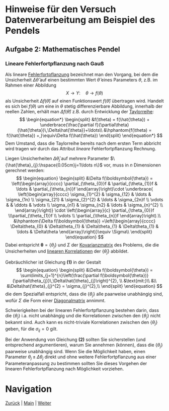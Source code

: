 # Hinweise für den Versuch Datenverarbeitung am Beispiel des Pendels

## Aufgabe 2: Mathematisches Pendel

### Lineare Fehlerfortpflanzung nach Gauß

Als lineare [Fehlerfortpflanzung](https://de.wikipedia.org/wiki/Fehlerfortpflanzung) bezeichnet man den Vorgang, bei dem die Unsicherheit $\Delta\hat{\theta}$ auf einen bestimmten Wert $\hat{\theta}$ eines Parameters $\theta$, z.B. im Rahmen einer Abbildung
$$
\begin{equation*}
X\to Y: \quad \theta\to f(\theta)
\end{equation*}
$$
als Unsicherheit $\Delta f(\hat{\theta})$ auf einen Funktionswert $f(\hat{\theta})$ übertragen wird. Handelt es sich bei $f(\theta)$ um eine in $\theta$ stetig differenzierbare Abbildung, innerhalb der reellen Zahlen, erhält man $\Delta f(\hat{\theta})$ z.B. durch Entwicklung der [Taylorreihe](https://de.wikipedia.org/wiki/Taylorreihe):
$$
\begin{equation*}
\begin{split}
&f(\theta) = f(\hat{\theta}) + \underbrace{\frac{\partial f}{\partial\theta}(\hat{\theta})\,\Delta\hat{\theta}}+\ldots\\
&\hphantom{f(\theta) = f(\hat{\theta}) +,}\equiv\Delta f(\hat{\theta})
\end{split}
\end{equation*}
$$
Dem Umstand, dass die Taylorreihe bereits nach dem ersten Term abbricht wird tragen wir durch das Attribut *lineare* Fehlerfortpflanzung Rechnung. 

Liegen Unsicherheiten $\Delta \hat{\theta}_{j}$ auf mehrere Parameter $\{\hat{\theta}_{j}:\hspace{0.05cm}j=1\ldots n\}$ vor, muss in $n$ Dimensionen gerechnet werden: 
$$
\begin{equation}
\begin{split}
&\Delta f(\boldsymbol{\theta}) = 
\left(\begin{array}{cccc} \partial_{\theta_{0}}f & \partial_{\theta_{1}}f & \ldots & \partial_{\theta_{n}}f
\end{array}\right)\cdot
\underbrace{
\left(\begin{array}{cccc} 
\sigma_{1}^{2} & \sigma_{12} & \ldots & \sigma_{1n} \\
\sigma_{21} & \sigma_{2}^{2} & \ldots & \sigma_{2n}f \\
\vdots &  & \ddots & \vdots \\
\sigma_{n1} & \sigma_{n2} & \ldots & \sigma_{n}^{2} \\
\end{array}\right)}
\cdot
\left(\begin{array}{c} \partial_{\theta_{0}}f \\\partial_{\theta_{1}}f \\ \vdots \\ \partial_{\theta_{n}}f
\end{array}\right).\\
&\hphantom{\Delta f(\boldsymbol{\theta}) =\left(\begin{array}{cccc} \Delta\theta_{0} & \Delta\theta_{1} & \Delta\theta_{1} & \Delta\theta_{1} & \ldots & \Delta\theta
\end{array}\right)}\equiv \Sigma\\
\end{split}
\end{equation}
$$
Dabei entspricht $\boldsymbol{\theta}=\{\theta_{j}\}$ und $\Sigma$ der [Kovarianzmatrix](https://de.wikipedia.org/wiki/Kovarianzmatrix) des Problems, die die Unsicherheiten und [linearen Korrelationen](https://de.wikipedia.org/wiki/Korrelation) der $\{\hat{\theta}_{j}\}$ abbildet.  

Gebräuchlicher ist Gleichung **(1)** in der Gestalt
$$
\begin{equation}
\begin{split}
&\Delta f(\boldsymbol{\theta}) = \sum\limits_{j=1}^{n}\left(\frac{\partial f(\boldsymbol{\theta})}{\partial\theta_{j}}\,\Delta\hat{\theta}_{j}\right)^{2}, \\
&\text{mit:}\\
&\\
&\Delta\hat{\theta}_{j}^{2} = \sigma_{j}^{2},\\
\end{split}
\end{equation}
$$
die dem Spezialfall entspricht, dass die $\{\theta_{j}\}$ alle paarweise unabhängig sind, wofür $\Sigma$ die Form einer [Diagonalmatrix](https://de.wikipedia.org/wiki/Diagonalmatrix) annimmt. 

Schwierigkeiten bei der linearen Fehlerfortpflanzung bestehen darin, dass die $\{\theta_{j}\}$ i.a. nicht unabhängig und die Korrelationen zwischen den $\{\theta_{j}\}$ nicht bekannt sind. Auch kann es nicht-triviale Korrelationen zwischen den $\{\theta_{j}\}$ geben, für die $\sigma_{ij}=0$ gilt. 

Bei der Anwendung von Gleichung **(2)** sollten Sie sicherstellen (und entsprechend argumentieren), warum Sie annehmen (können), dass die $\{\theta_{j}\}$ paarweise unabhängig sind. Wenn Sie die Möglichkeit haben, einen Parameter $\theta_{j}\pm\Delta \theta_{j}$ direkt und ohne weitere Fehlerfortpflanzung aus einer Parameteranpassung zu bestimmen sollten Sie dieses Vorgehen der linearen Fehlerfortpflanzung nach Möglichkeit vorziehen. 

# Navigation

[Zurück](https://gitlab.kit.edu/kit/etp-lehre/p1-praktikum/students/-/blob/main/Vorversuch/doc/Hinweise-Aufgabe-2-a.md) | [Main](https://gitlab.kit.edu/kit/etp-lehre/p1-praktikum/students/-/tree/main/Vorversuch) | [Weiter](https://gitlab.kit.edu/kit/etp-lehre/p1-praktikum/students/-/blob/main/Vorversuch/doc/Hinweise-Aufgabe-2-c.md)

